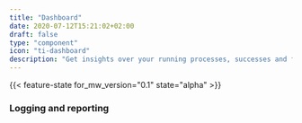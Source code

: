 ```yaml
---
title: "Dashboard"
date: 2020-07-12T15:21:02+02:00
draft: false
type: "component"
icon: "ti-dashboard"
description: "Get insights over your running processes, successes and failures"
---
```


{{< feature-state for_mw_version="0.1" state="alpha" >}}

### Logging and reporting

